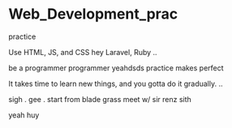 # Web_Development_prac
practice

Use HTML, JS, and CSS
 hey
Laravel, Ruby ..

be a programmer programmer
 yeahdsds
practice makes perfect

It takes time to learn new things, and you gotta do it gradually.
..

sigh
. gee . start from blade grass meet w/ sir renz
sith

yeah
huy
